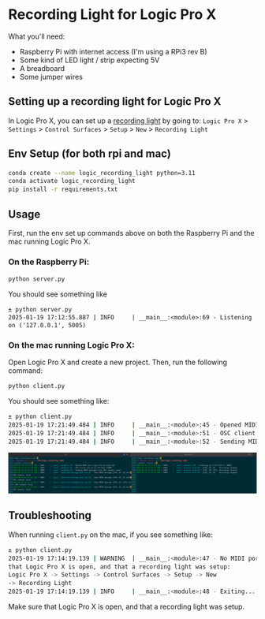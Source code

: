 # Recording Light for Logic Pro X

What you'll need:
- Raspberry Pi with internet access (I'm using a RPi3 rev B)
- Some kind of LED light / strip expecting 5V
- A breadboard
- Some jumper wires

## Setting up a recording light for Logic Pro X

In Logic Pro X, you can set up a [recording light](https://support.apple.com/guide/logicpro-css/recording-light-setup-ctls73d03c8e/mac) by going to: `Logic Pro X` > `Settings` > `Control Surfaces` > `Setup` > `New` > `Recording Light`

## Env Setup (for both rpi and mac)
```bash
conda create --name logic_recording_light python=3.11
conda activate logic_recording_light
pip install -r requirements.txt
```

## Usage

First, run the env set up commands above on both the Raspberry Pi and the mac running Logic Pro X.

### On the Raspberry Pi:
```bash
python server.py
```
You should see something like
```
± python server.py
2025-01-19 17:12:55.887 | INFO     | __main__:<module>:69 - Listening on ('127.0.0.1', 5005)
```

### On the mac running Logic Pro X:
Open Logic Pro X and create a new project. Then, run the following command:
```bash
python client.py
```
You should see something like:
```bash
± python client.py 
2025-01-19 17:21:49.484 | INFO     | __main__:<module>:45 - Opened MIDI port Logic Pro Virtual Out
2025-01-19 17:21:49.484 | INFO     | __main__:<module>:51 - OSC client set up on 127.0.0.1:5005
2025-01-19 17:21:49.484 | INFO     | __main__:<module>:52 - Sending MIDI messages over OSC channel /midi
```

![screenshot](assets/screen_shot_term.png)


## Troubleshooting
When running `client.py` on the mac, if you see something like:
```bash
± python client.py
2025-01-19 17:14:19.139 | WARNING  | __main__:<module>:47 - No MIDI ports available. Make sure
that Logic Pro X is open, and that a recording light was setup:
Logic Pro X -> Settings -> Control Surfaces -> Setup -> New
-> Recording Light
2025-01-19 17:14:19.139 | INFO     | __main__:<module>:48 - Exiting...
```
Make sure that Logic Pro X is open, and that a recording light was setup.


